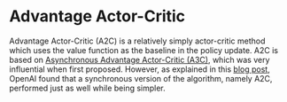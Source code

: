 # Advantage Actor-Critic

Advantage Actor-Critic (A2C) is a relatively simply actor-critic method which uses the value function as the baseline in the policy update. A2C is based on 
[Asynchronous Advantage Actor-Critic (A3C)](https://arxiv.org/abs/1602.01783), which was very influential when first
proposed. However, as explained in this [blog post](https://openai.com/blog/baselines-acktr-a2c/), OpenAI found that a
synchronous version of the algorithm, namely A2C, performed just as well while being simpler.
